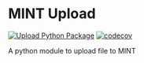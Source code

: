 # MINT Upload

[![Upload Python Package](https://github.com/mintproject/mint_upload/actions/workflows/python-publish.yml/badge.svg)](https://github.com/mintproject/mint_upload/actions/workflows/python-publish.yml) [![codecov](https://codecov.io/gh/mintproject/mint_upload/branch/master/graph/badge.svg)](https://codecov.io/gh/mintproject/mint_upload)

A python module to upload file to MINT
